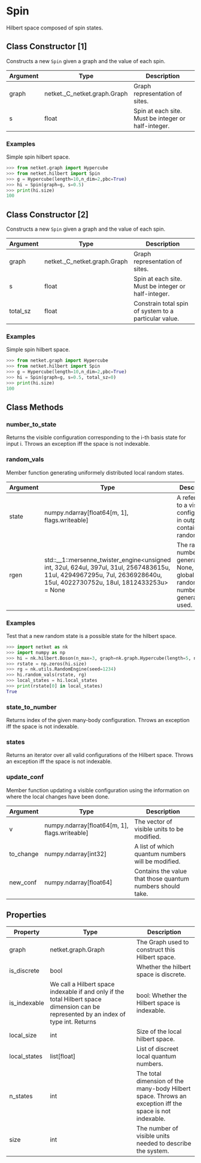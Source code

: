 # Spin
Hilbert space composed of spin states.

## Class Constructor [1]
Constructs a new ``Spin`` given a graph and the value of each spin.

|Argument|            Type            |                    Description                    |
|--------|----------------------------|---------------------------------------------------|
|graph   |netket._C_netket.graph.Graph|Graph representation of sites.                     |
|s       |float                       |Spin at each site. Must be integer or half-integer.|

### Examples
Simple spin hilbert space.

```python
>>> from netket.graph import Hypercube
>>> from netket.hilbert import Spin
>>> g = Hypercube(length=10,n_dim=2,pbc=True)
>>> hi = Spin(graph=g, s=0.5)
>>> print(hi.size)
100

```


## Class Constructor [2]
Constructs a new ``Spin`` given a graph and the value of each spin.

|Argument|            Type            |                     Description                     |
|--------|----------------------------|-----------------------------------------------------|
|graph   |netket._C_netket.graph.Graph|Graph representation of sites.                       |
|s       |float                       |Spin at each site. Must be integer or half-integer.  |
|total_sz|float                       |Constrain total spin of system to a particular value.|

### Examples
Simple spin hilbert space.

```python
>>> from netket.graph import Hypercube
>>> from netket.hilbert import Spin
>>> g = Hypercube(length=10,n_dim=2,pbc=True)
>>> hi = Spin(graph=g, s=0.5, total_sz=0)
>>> print(hi.size)
100

```



## Class Methods 
### number_to_state
Returns the visible configuration corresponding to the i-th basis state
for input i. Throws an exception iff the space is not indexable.



### random_vals
Member function generating uniformely distributed local random states.

|Argument|                                                                                  Type                                                                                  |                                      Description                                       |
|--------|------------------------------------------------------------------------------------------------------------------------------------------------------------------------|----------------------------------------------------------------------------------------|
|state   |numpy.ndarray[float64[m, 1], flags.writeable]                                                                                                                           |A reference to a visible configuration, in output this contains the random state.       |
|rgen    |std::__1::mersenne_twister_engine<unsigned int, 32ul, 624ul, 397ul, 31ul, 2567483615u, 11ul, 4294967295u, 7ul, 2636928640u, 15ul, 4022730752u, 18ul, 1812433253u> = None|The random number generator. If None, the global NetKet random number generator is used.|

### Examples
Test that a new random state is a possible state for the hilbert
space.

```python
>>> import netket as nk
>>> import numpy as np
>>> hi = nk.hilbert.Boson(n_max=3, graph=nk.graph.Hypercube(length=5, n_dim=1))
>>> rstate = np.zeros(hi.size)
>>> rg = nk.utils.RandomEngine(seed=1234)
>>> hi.random_vals(rstate, rg)
>>> local_states = hi.local_states
>>> print(rstate[0] in local_states)
True

```



### state_to_number
Returns index of the given many-body configuration.
Throws an exception iff the space is not indexable.


### states
Returns an iterator over all valid configurations of the Hilbert space.
Throws an exception iff the space is not indexable.


### update_conf
Member function updating a visible configuration using the information on
where the local changes have been done.

|Argument |                    Type                     |                       Description                        |
|---------|---------------------------------------------|----------------------------------------------------------|
|v        |numpy.ndarray[float64[m, 1], flags.writeable]|The vector of visible units to be modified.               |
|to_change|numpy.ndarray[int32]                         |A list of which quantum numbers will be modified.         |
|new_conf |numpy.ndarray[float64]                       |Contains the value that those quantum numbers should take.|

## Properties

|  Property  |                                                                            Type                                                                            |                                                      Description                                                       |
|------------|------------------------------------------------------------------------------------------------------------------------------------------------------------|------------------------------------------------------------------------------------------------------------------------|
|graph       |netket.graph.Graph                                                                                                                                          | The Graph used to construct this Hilbert space.                                                                        |
|is_discrete |bool                                                                                                                                                        | Whether the hilbert space is discrete.                                                                                 |
|is_indexable|        We call a Hilbert space indexable if and only if the total Hilbert space        dimension can be represented by an index of type int.        Returns|            bool: Whether the Hilbert space is indexable.                                                               |
|local_size  |int                                                                                                                                                         | Size of the local hilbert space.                                                                                       |
|local_states|list[float]                                                                                                                                                 | List of discreet local quantum numbers.                                                                                |
|n_states    |int                                                                                                                                                         | The total dimension of the many-body Hilbert space.                 Throws an exception iff the space is not indexable.|
|size        |int                                                                                                                                                         | The number of visible units needed to describe the system.                                                             |
